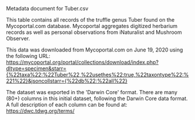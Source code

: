 Metadata document for Tuber.csv

This table contains all records of the truffle genus Tuber found on the Mycoportal.com database.  Mycoportal aggregates digitized herbarium records as well as personal observations from iNaturalist and Mushroom Observer.

This data was downloaded from Mycoportal.com on June 19, 2020 using the following URL: https://mycoportal.org/portal/collections/download/index.php?dltype=specimen&starr={%22taxa%22:%22Tuber%22,%22usethes%22:true,%22taxontype%22:%221%22}&jsoncollstarr={%22db%22:%22all%22}

The dataset was exported in the 'Darwin Core' format. There are many (80+) columns in this initial dataset, following the Darwin Core data format. A full description of each column can be found at: https://dwc.tdwg.org/terms/


